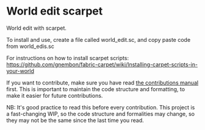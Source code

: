 # World edit scarpet
World edit with scarpet.

To install and use, create a file called world_edit.sc, and copy paste code from world_edis.sc

For instructions on how to install scarpet scripts: https://github.com/gnembon/fabric-carpet/wiki/Installing-carpet-scripts-in-your-world

If you want to contribute, make sure you have read [the contributions manual](/CONTRIBUTING.md) first. This is important to maintain the code structure
and formatting, to make it easier for future contributions. 

NB: It's good practice to read this before every contribution.
This project is a fast-changing WIP, so the code structure and formalities may change, so they may not be the same since
the last time you read.
